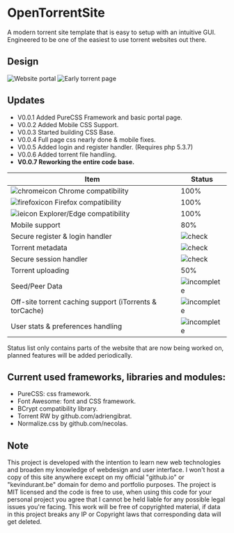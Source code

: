 # OpenTorrentSite
A modern torrent site template that is easy to setup with an intuitive GUI. Engineered to be one of the easiest to use torrent websites out there. 

## Design
![Website portal](http://i.imgur.com/jBuPJMm.png)
![Early torrent page](http://i.imgur.com/q5HsfVn.png)

## Updates
* V0.0.1 Added PureCSS Framework and basic portal page. 
* V0.0.2 Added Mobile CSS Support. 
* V0.0.3 Started building CSS Base.
* V0.0.4 Full page css nearly done & mobile fixes.
* V0.0.5 Added login and register handler. (Requires php 5.3.7)
* V0.0.6 Added torrent file handling.
* **V0.0.7 Reworking the entire code base.**

| Item  | Status |
| ------------- | ------------- |
| ![chromeicon](http://findicons.com/files/icons/2781/google_jfk_icons/16/chrome_ico.png) Chrome compatibility  | 100%  |
| ![firefoxicon](https://forums.digitalpoint.com/proxy/V%2FlNRoM4xGeK7bNGvqxMj7DCYGWbMtim7OburMxH1iFHf4167F%2Bek8n86jv%2FDB%2FLZMYRisyC71gNG8KyIGpDsg%3D%3D/image.png) Firefox compatibility  | 100%  |
| ![ieicon](http://findicons.com/files/icons/2142/webset/16/ie.png) Explorer/Edge compatibility  | 100% |
| Mobile support  | 80% |
| Secure register & login handler  | ![check](http://findicons.com/files/icons/1694/sizcons/16/accept_green.png)  |
| Torrent metadata  | ![check](http://findicons.com/files/icons/1694/sizcons/16/accept_green.png)  |
| Secure session handler  | ![check](http://findicons.com/files/icons/1694/sizcons/16/accept_green.png)  |
| Torrent uploading | 50% |
| Seed/Peer Data  | ![incomplete](http://files.softicons.com/download/application-icons/boolean-icons-by-prax-08/png/16/Denied.png) |
| Off-site torrent caching support (iTorrents & torCache) | ![incomplete](http://files.softicons.com/download/application-icons/boolean-icons-by-prax-08/png/16/Denied.png) |
| User stats & preferences handling | ![incomplete](http://files.softicons.com/download/application-icons/boolean-icons-by-prax-08/png/16/Denied.png)  |


Status list only contains parts of the website that are now being worked on, planned features will be added periodically.

## Current used frameworks, libraries and modules:
* PureCSS: css framework.
* Font Awesome: font and CSS framework.
* BCrypt compatibility library.
* Torrent RW by github.com/adriengibrat.
* Normalize.css by github.com/necolas.

## Note
This project is developed with the intention to learn new web technologies and broaden my knowledge of webdesign and user interface. I won't host a copy of this site anywhere except on my official "github.io" or "kevindurant.be" domain for demo and portfolio purposes. The project is MIT licensed and the code is free to use, when using this code for your personal project you agree that I cannot be held liable for any possible legal issues you're facing. This work will be free of copyrighted material, if data in this project breaks any IP or Copyright laws that corresponding data will get deleted.
